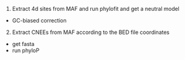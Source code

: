 
1. Extract 4d sites from MAF and run phylofit and get a neutral model
  - GC-biased correction
2. Extract CNEEs from MAF according to the BED file coordinates
  - get fasta
  - run phyloP 
